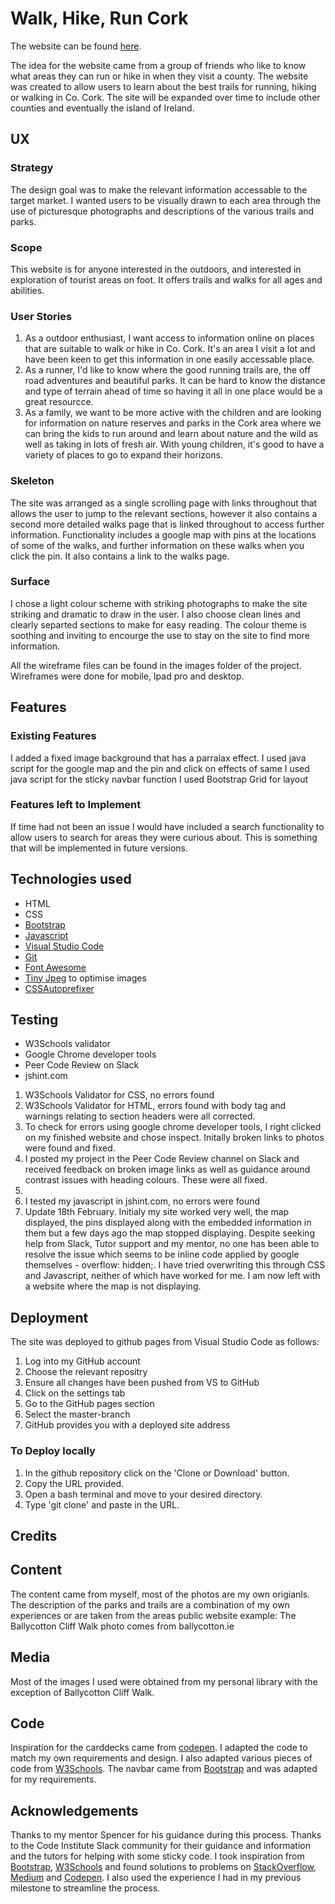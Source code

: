 
# Walk, Hike, Run Cork 


The website can be found [here](https://annemariesheehan.github.io/Walk-Hike-Run-Cork/index.html).


The idea for the website came from a group of friends who like to know what areas they can run or hike in when they visit a county. The website was created to allow users to learn about the best trails for running, hiking or walking in Co. Cork. The site will be expanded over time to include other counties and eventually the island of Ireland. 

## UX

### Strategy

The design goal was to make the relevant information accessable to the target market. I wanted users to be visually drawn to each area through the use of picturesque photographs and descriptions of the various trails and parks. 

### Scope
This website is for anyone interested in the outdoors, and interested in exploration of tourist areas on foot. It offers trails and walks for all ages and abilities. 

### User Stories
1. As a outdoor enthusiast, I want access to information online on places that are suitable to walk or hike in Co. Cork. It's an area I visit a lot and have been keen to get this information in one easily accessable place. 
2. As a runner, I'd like to know where the good running trails are, the off road adventures and beautiful parks. It can be hard to know the distance and type of terrain ahead of time so having it all in one place would be a great resourcce. 
3. As a family, we want to be more active with the children and are looking for information on nature reserves and parks in the Cork area where we can bring the kids to run around and learn about nature and the wild as well as taking in lots of fresh air. With young children, it's good to have a variety of places to go to expand their horizons. 

### Skeleton

The site was arranged as a single scrolling page with links throughout that allows the user to jump to the relevant sections, however it also contains a second more detailed walks page that is linked throughout to access further information. Functionality includes a google map with pins at the locations of some of the walks, and further information on these walks when you click the pin. It also contains a link to the walks page. 


### Surface
I chose a light colour scheme with striking photographs to make the site striking and dramatic to draw in the user. I also choose clean lines and clearly separted sections to make for easy reading. The colour theme is soothing and inviting to encourge the use to stay on the site to find more information. 

All the wireframe files can be found in the images folder of the project. Wireframes were done for mobile, Ipad pro and desktop. 

## Features

### Existing Features
I added a fixed image background that has a parralax effect. 
I used java script for the google map and the pin and click on effects of same 
I used java script for the sticky navbar function
I used Bootstrap Grid for layout


### Features left to Implement
If time had not been an issue I would have included a search functionality to allow users to search for areas they were curious about. This is something that will be implemented in future versions. 

## Technologies used

- HTML
- CSS
- [Bootstrap](https://getbootstrap.com/)
- [Javascript](https://www.javascript.com/)
- [Visual Studio Code](https://code.visualstudio.com/)
- [Git](https://git-scm.com/)
- [Font Awesome](https://fontawesome.com/) 
- [Tiny Jpeg](www.tinyjpeg.com) to optimise images 
- [CSSAutoprefixer](https://autoprefixer.github.io/)


## Testing

- W3Schools validator
- Google Chrome developer tools
- Peer Code Review on Slack
- jshint.com 

1. W3Schools Validator for CSS, no errors found 
1. W3Schools Validator for HTML, errors found with body tag and warnings relating to section headers were all corrected. 
1. To check for errors using google chrome developer tools, I right clicked on my finished website and chose inspect. Initally broken links to photos were found and fixed.  
1. I posted my project in the Peer Code Review channel on Slack and received feedback on broken image links as well as guidance around contrast issues with heading colours. These were all fixed. 
1. 
1. I tested my javascript in jshint.com, no errors were found 
1. Update 18th February. Initialy my site worked very well, the map displayed, the pins displayed along with the embedded information in them but a few days ago the map stopped displaying. Despite seeking help from Slack, Tutor support and my mentor, no one has been able to resolve the issue which seems to be inline code applied by google themselves - overflow: hidden;. I have tried overwriting this through CSS and Javascript, neither of which have worked for me. I am now left with a website where the map is not displaying.

## Deployment 
 The site was deployed to github pages from Visual Studio Code as follows:
 1. Log into my GitHub account
 2. Choose the relevant repositry
 3. Ensure all changes have been pushed from VS to GitHub
 4. Click on the settings tab
 5. Go to the GitHub pages section
 6. Select the master-branch 
 7. GitHub provides you with a deployed site address

### To Deploy locally

1. In the github repository click on the 'Clone or Download' button. 
2. Copy the URL provided. 
3. Open a bash terminal and move to your desired directory. 
4. Type 'git clone' and paste in the URL.

## Credits

## Content 
The content came from myself, most of the photos are my own origianls. The description of the parks and trails are a combination of my own experiences or are taken from the areas public website example: The Ballycotton Cliff Walk photo comes from ballycotton.ie 



## Media
Most of the images I used were obtained from my personal library with the exception of Ballycotton Cliff Walk. 

## Code
Inspiration for the carddecks came from [codepen](https://www.getbootstrap.com/). I adapted the code to match my own requirements and design. I also adapted various pieces of code from [W3Schools](https://www.w3schools.com/). The navbar came from [Bootstrap](https://getbootstap.com/) and was adapted for my requirements. 

## Acknowledgements 

Thanks to my mentor Spencer for his guidance during this process. Thanks to the Code Institute Slack community for their guidance and information and the tutors for helping with some sticky code. I took inspiration from [Bootstrap](https://getbootstap.com/), [W3Schools](https://www.w3schools.com/) and found solutions to problems on [StackOverflow](https://stackoverflow.com/), [Medium](https://www.medium.com/) and [Codepen](https://www.codepen.io/). I also used the experience I had in my previous milestone to streamline the process. 